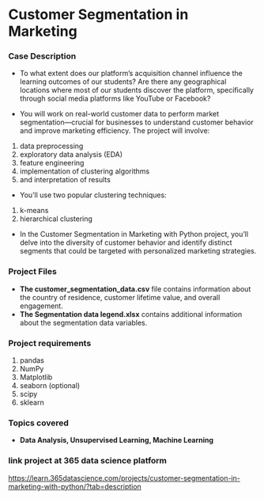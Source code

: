 # Customer Segmentation in Marketing
### Case Description

- To what extent does our platform’s acquisition channel influence the learning outcomes of our students?
Are there any geographical locations where most of our students discover the platform, specifically through social media platforms like YouTube or Facebook?

- You will work on real-world customer data to perform market segmentation—crucial for businesses to understand customer behavior and improve marketing efficiency. The project will involve:
1. data preprocessing
2. exploratory data analysis (EDA)
3. feature engineering
4. implementation of clustering algorithms
5. and interpretation of results

- You’ll use two popular clustering techniques:
1. k-means
2. hierarchical clustering

- In the Customer Segmentation in Marketing with Python project, you’ll delve into the diversity of customer behavior and identify distinct segments that could be targeted with personalized marketing strategies.

### Project Files
- **The customer_segmentation_data.csv** file contains information about the country of residence, customer lifetime value, and overall engagement.
- **The Segmentation data legend.xlsx** contains additional information about the segmentation data variables. 

### Project requirements
1. pandas 
2. NumPy 
3. Matplotlib 
4. seaborn (optional)
5. scipy
6. sklearn

### Topics covered
- **Data Analysis, Unsupervised Learning, Machine Learning**

### link project at 365 data science platform
https://learn.365datascience.com/projects/customer-segmentation-in-marketing-with-python/?tab=description